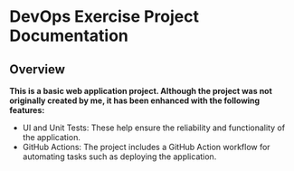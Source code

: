 # DevOps Exercise Project Documentation
## Overview

**This is a basic web application project. Although the project was not originally created by me, it has been enhanced with the following features:**

  - UI and Unit Tests: These help ensure the reliability and functionality of the application.
  - GitHub Actions: The project includes a GitHub Action workflow for automating tasks such as deploying the application.
